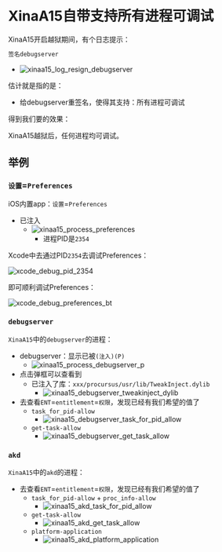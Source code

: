 # XinaA15自带支持所有进程可调试

XinaA15开启越狱期间，有个日志提示：

```bash
签名debugserver
```
  * ![xinaa15_log_resign_debugserver](../../assets/img/xinaa15_log_resign_debugserver.png)

估计就是指的是：

* 给debugserver重签名，使得其支持：所有进程可调试

得到我们要的效果：

XinaA15越狱后，任何进程均可调试。

## 举例

### `设置`=`Preferences`

iOS内置app：`设置`=`Preferences`

* 已注入
  * ![xinaa15_process_preferences](../../assets/img/xinaa15_process_preferences.png)
    * 进程PID是`2354`

Xcode中去通过PID`2354`去调试Preferences：

![xcode_debug_pid_2354](../../assets/img/xcode_debug_pid_2354.png)

即可顺利调试Preferences：

![xcode_debug_preferences_bt](../../assets/img/xcode_debug_preferences_bt.png)

### `debugserver`

`XinaA15`中的`debugserver`的进程：

* debugserver：显示已被`(注入)(P)`
  * ![xinaa15_process_debugserver_p](../../assets/img/xinaa15_process_debugserver_p.png)
* 点击弹框可以查看到
  * 已注入了库：`xxx/procursus/usr/lib/TweakInject.dylib`
    * ![xinaa15_debugserver_tweakinject_dylib](../../assets/img/xinaa15_debugserver_tweakinject_dylib.png)
* 去查看`ENT`=`entitlement`=`权限`，发现已经有我们希望的值了
  * `task_for_pid-allow`
    * ![xinaa15_debugserver_task_for_pid_allow](../../assets/img/xinaa15_debugserver_task_for_pid_allow.png)
  * `get-task-allow`
    * ![xinaa15_debugserver_get_task_allow](../../assets/img/xinaa15_debugserver_get_task_allow.png)

### `akd`

`XinaA15`中的`akd`的进程：

* 去查看`ENT`=`entitlement`=`权限`，发现已经有我们希望的值了
  * `task_for_pid-allow` + `proc_info-allow`
    * ![xinaa15_akd_task_for_pid_allow](../../assets/img/xinaa15_akd_task_for_pid_allow.png)
  * `get-task-allow`
    * ![xinaa15_akd_get_task_allow](../../assets/img/xinaa15_akd_get_task_allow.png)
  * `platform-application`
    * ![xinaa15_akd_platform_application](../../assets/img/xinaa15_akd_platform_application.png)
